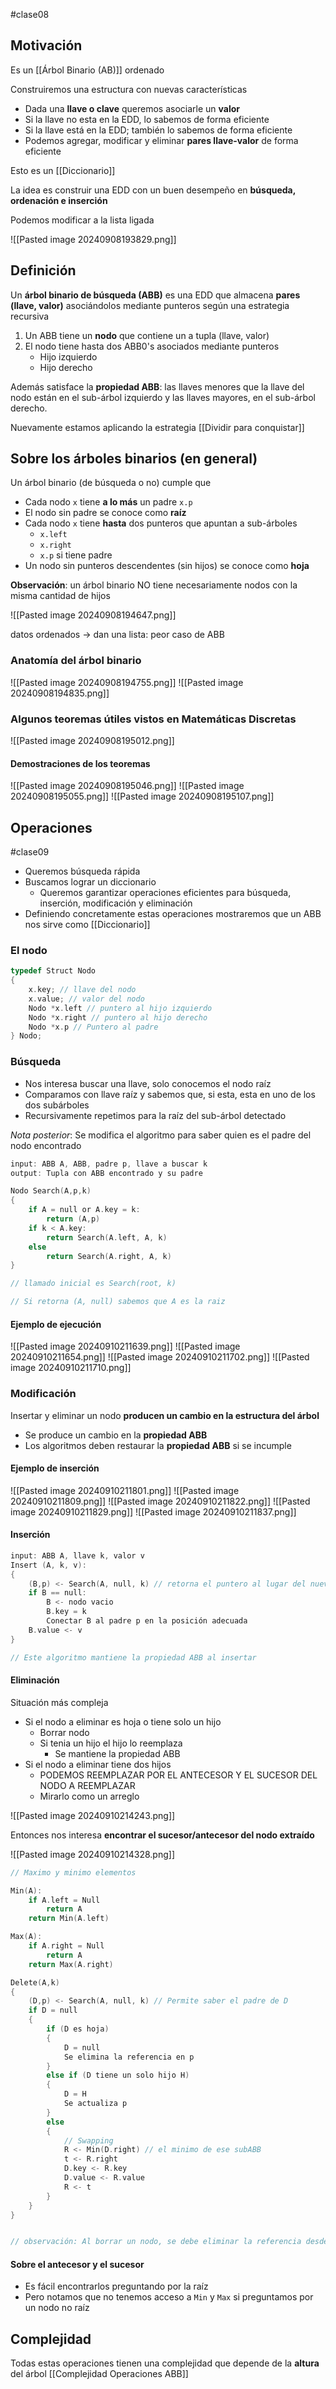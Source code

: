 #clase08
## Motivación

Es un [[Árbol Binario (AB)]] ordenado

Construiremos una estructura con nuevas características
- Dada una **llave o clave** queremos asociarle un **valor**
- Si la llave no esta en la EDD, lo sabemos de forma eficiente
- Si la llave está en la EDD; también lo sabemos de forma eficiente
- Podemos agregar, modificar y eliminar **pares llave-valor** de forma eficiente

Esto es un [[Diccionario]]

La idea es construir una EDD con un buen desempeño en **búsqueda, ordenación e inserción**

Podemos modificar a la lista ligada

![[Pasted image 20240908193829.png]]


## Definición

Un **árbol binario de búsqueda (ABB)** es una EDD que almacena **pares (llave, valor)** asociándolos mediante punteros según una estrategia recursiva
1. Un ABB tiene un **nodo** que contiene un a tupla (llave, valor)
2. El nodo tiene hasta dos ABB0's asociados mediante punteros
	- Hijo izquierdo
	- Hijo derecho

Además satisface la **propiedad ABB**: las llaves menores que la llave del nodo están en el sub-árbol izquierdo y las llaves mayores, en el sub-árbol derecho.

Nuevamente estamos aplicando la estrategia [[Dividir para conquistar]]

## Sobre los árboles binarios (en general)

Un árbol binario (de búsqueda o no) cumple que
- Cada nodo `x` tiene **a lo más** un padre `x.p`
- El nodo sin padre se conoce como **raíz**
- Cada nodo `x` tiene **hasta** dos punteros que apuntan a sub-árboles
	- `x.left`
	- `x.right`
	- `x.p` si tiene padre
- Un nodo sin punteros descendentes (sin hijos) se conoce como **hoja**

**Observación**: un árbol binario NO tiene necesariamente nodos con la misma cantidad de hijos

![[Pasted image 20240908194647.png]]

datos ordenados -> dan una lista: peor caso de ABB

### Anatomía del árbol binario

![[Pasted image 20240908194755.png]]
![[Pasted image 20240908194835.png]]

### Algunos teoremas útiles vistos en Matemáticas Discretas

![[Pasted image 20240908195012.png]]

#### Demostraciones de los teoremas

![[Pasted image 20240908195046.png]]
![[Pasted image 20240908195055.png]]
![[Pasted image 20240908195107.png]]

## Operaciones

#clase09

- Queremos búsqueda rápida
- Buscamos lograr un diccionario
	- Queremos garantizar operaciones eficientes para búsqueda, inserción, modificación y eliminación
- Definiendo concretamente estas operaciones mostraremos que un ABB nos sirve como [[Diccionario]]

### El nodo

```c
typedef Struct Nodo
{
	x.key; // llave del nodo
	x.value; // valor del nodo
	Nodo *x.left // puntero al hijo izquierdo
	Nodo *x.right // puntero al hijo derecho
	Nodo *x.p // Puntero al padre
} Nodo;
```

### Búsqueda
- Nos interesa buscar una llave, solo conocemos el nodo raíz
- Comparamos con llave raíz y sabemos que, si esta, esta en uno de los dos subárboles
- Recursivamente repetimos para la raíz del sub-árbol detectado

*Nota posterior*: Se modifica el algoritmo para saber quien es el padre del nodo encontrado

```c
input: ABB A, ABB, padre p, llave a buscar k
output: Tupla con ABB encontrado y su padre

Nodo Search(A,p,k)
{
	if A = null or A.key = k:
		return (A,p)
	if k < A.key:
		return Search(A.left, A, k)
	else
		return Search(A.right, A, k)
}

// llamado inicial es Search(root, k)

// Si retorna (A, null) sabemos que A es la raiz
```

#### Ejemplo de ejecución

![[Pasted image 20240910211639.png]]
![[Pasted image 20240910211654.png]]
![[Pasted image 20240910211702.png]]
![[Pasted image 20240910211710.png]]
### Modificación

Insertar y eliminar un nodo **producen un cambio en la estructura del árbol**
- Se produce un cambio en la **propiedad ABB**
- Los algoritmos deben restaurar la **propiedad ABB** si se incumple

#### Ejemplo de inserción

![[Pasted image 20240910211801.png]]
![[Pasted image 20240910211809.png]]
![[Pasted image 20240910211822.png]]
![[Pasted image 20240910211829.png]]
![[Pasted image 20240910211837.png]]
#### Inserción

```c
input: ABB A, llave k, valor v
Insert (A, k, v):
{
	(B,p) <- Search(A, null, k) // retorna el puntero al lugar del nuevo nodo (es null) y p indica al futuro padre del nodo a insertar
	if B == null:
		B <- nodo vacio
		B.key = k
		Conectar B al padre p en la posición adecuada
	B.value <- v
}

// Este algoritmo mantiene la propiedad ABB al insertar
```

#### Eliminación

Situación más compleja
- Si el nodo a eliminar es hoja o tiene solo un hijo
	- Borrar nodo
	- Si tenia un hijo el hijo lo reemplaza
		- Se mantiene la propiedad ABB
- Si el nodo a eliminar tiene dos hijos
	- PODEMOS REEMPLAZAR POR EL ANTECESOR Y EL SUCESOR DEL NODO A REEMPLAZAR
	- Mirarlo como un arreglo

![[Pasted image 20240910214243.png]]

Entonces nos interesa **encontrar el sucesor/antecesor del nodo extraído**

![[Pasted image 20240910214328.png]]

```c
// Maximo y minimo elementos

Min(A):
	if A.left = Null
		return A
	return Min(A.left)

Max(A):
	if A.right = Null
		return A
	return Max(A.right)
```

```c
Delete(A,k)
{
	(D,p) <- Search(A, null, k) // Permite saber el padre de D
	if D = null
	{
		if (D es hoja)
		{
			D = null
			Se elimina la referencia en p
		}
		else if (D tiene un solo hijo H)
		{
			D = H
			Se actualiza p
		}
		else
		{
			// Swapping
			R <- Min(D.right) // el minimo de ese subABB
			t <- R.right
			D.key <- R.key
			D.value <- R.value
			R <- t
		}
	}
}


// observación: Al borrar un nodo, se debe eliminar la referencia desde su padre

```

#### Sobre el antecesor y el sucesor
- Es fácil encontrarlos preguntando por la raíz
- Pero notamos que no tenemos acceso a `Min` y `Max` si preguntamos por un nodo no raíz

## Complejidad

Todas estas operaciones tienen una complejidad que depende de la **altura** del árbol [[Complejidad Operaciones ABB]]